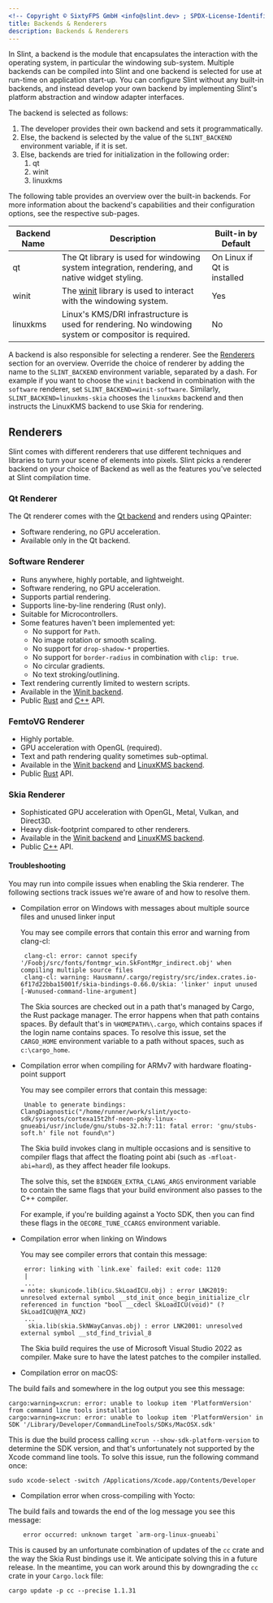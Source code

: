 ```yaml
---
<!-- Copyright © SixtyFPS GmbH <info@slint.dev> ; SPDX-License-Identifier: MIT -->
title: Backends & Renderers
description: Backends & Renderers
---
```


<!-- cSpell: ignore linuxkms mfloat BINDGEN OECORE CCARGS xcrun gnueabi -->

In Slint, a backend is the module that encapsulates the interaction with the operating system,
in particular the windowing sub-system. Multiple backends can be compiled into Slint and one
backend is selected for use at run-time on application start-up. You can configure Slint without
any built-in backends, and instead develop your own backend by implementing Slint's platform
abstraction and window adapter interfaces.

The backend is selected as follows:

1. The developer provides their own backend and sets it programmatically.
2. Else, the backend is selected by the value of the `SLINT_BACKEND` environment variable, if it is set.
3. Else, backends are tried for initialization in the following order:
   1. qt
   2. winit
   3. linuxkms

The following table provides an overview over the built-in backends. For more information about the backend's
capabilities and their configuration options, see the respective sub-pages.

| Backend Name | Description                                                                                             | Built-in by Default         |
|--------------|---------------------------------------------------------------------------------------------------------|-----------------------------|
| qt           | The Qt library is used for windowing system integration, rendering, and native widget styling.          | On Linux if Qt is installed |
| winit        | The [winit](https://docs.rs/winit/latest/winit/) library is used to interact with the windowing system. | Yes                         |
| linuxkms     | Linux's KMS/DRI infrastructure is used for rendering. No windowing system or compositor is required.    | No                          |

A backend is also responsible for selecting a renderer. See the [Renderers](#renderers) section
for an overview. Override the choice of renderer by adding the name to the `SLINT_BACKEND` environment variable, separated by a dash.
For example if you want to choose the `winit` backend in combination with the `software` renderer, set `SLINT_BACKEND=winit-software`.
Similarly, `SLINT_BACKEND=linuxkms-skia` chooses the `linuxkms` backend and then instructs the LinuxKMS backend to use Skia for rendering.



## Renderers

Slint comes with different renderers that use different techniques and libraries to turn
your scene of elements into pixels. Slint picks a renderer backend on your choice of Backend
as well as the features you've selected at Slint compilation time.


### Qt Renderer

The Qt renderer comes with the [Qt backend](backend_qt.md) and renders using QPainter:

 - Software rendering, no GPU acceleration.
 - Available only in the Qt backend.

### Software Renderer

- Runs anywhere, highly portable, and lightweight.
- Software rendering, no GPU acceleration.
- Supports partial rendering.
- Supports line-by-line rendering (Rust only).
- Suitable for Microcontrollers.
- Some features haven't been implemented yet:
  * No support for `Path`.
  * No image rotation or smooth scaling.
  * No support for `drop-shadow-*` properties.
  * No support for `border-radius` in combination with `clip: true`.
  * No circular gradients.
  * No text stroking/outlining.
- Text rendering currently limited to western scripts.
- Available in the [Winit backend](backend_winit.md).
- Public [Rust](slint-rust:platform/software_renderer/) and [C++](slint-cpp:api/classslint_1_1platform_1_1SoftwareRenderer) API.

### FemtoVG Renderer

 - Highly portable.
 - GPU acceleration with OpenGL (required).
 - Text and path rendering quality sometimes sub-optimal.
 - Available in the [Winit backend](backend_winit.md) and [LinuxKMS backend](backend_linuxkms.md).
 - Public [Rust](slint-rust:platform/femtovg_renderer/) API.

### Skia Renderer

 - Sophisticated GPU acceleration with OpenGL, Metal, Vulkan, and Direct3D.
 - Heavy disk-footprint compared to other renderers.
 - Available in the [Winit backend](backend_winit.md) and [LinuxKMS backend](backend_linuxkms.md).
 - Public [C++](slint-cpp:api/classslint_1_1platform_1_1SkiaRenderer) API.

#### Troubleshooting

You may run into compile issues when enabling the Skia renderer. The following sections track
issues we're aware of and how to resolve them.

* Compilation error on Windows with messages about multiple source files and unused linker input

  You may see compile errors that contain this error and warning from clang-cl:
  ```
   clang-cl: error: cannot specify '/Foobj/src/fonts/fontmgr_win.SkFontMgr_indirect.obj' when compiling multiple source files
   clang-cl: warning: Hausmann/.cargo/registry/src/index.crates.io-6f17d22bba15001f/skia-bindings-0.66.0/skia: 'linker' input unused [-Wunused-command-line-argument]
  ```

  The Skia sources are checked out in a path that's managed by Cargo, the Rust package manager.
  The error happens when that path contains spaces. By default that's in `%HOMEPATH%\.cargo`,
  which contains spaces if the login name contains spaces. To resolve this issue, set the `CARGO_HOME`
  environment variable to a path without spaces, such as `c:\cargo_home`.

* Compilation error when compiling for ARMv7 with hardware floating-point support

  You may see compiler errors that contain this message:

  ```
   Unable to generate bindings: ClangDiagnostic("/home/runner/work/slint/yocto-sdk/sysroots/cortexa15t2hf-neon-poky-linux-gnueabi/usr/include/gnu/stubs-32.h:7:11: fatal error: 'gnu/stubs-soft.h' file not found\n")
  ```

  The Skia build invokes clang in multiple occasions and is sensitive to compiler flags
  that affect the floating point abi (such as `-mfloat-abi=hard`), as they affect header file lookups.

  The solve this, set the `BINDGEN_EXTRA_CLANG_ARGS` environment variable to contain the same
  flags that your build environment also passes to the C++ compiler.

  For example, if you're building against a Yocto SDK, then you can find these flags in the
  `OECORE_TUNE_CCARGS` environment variable.

* Compilation error when linking on Windows

  You may see compiler errors that contain this message:

  ```
   error: linking with `link.exe` failed: exit code: 1120
   |
   ...
  = note: skunicode.lib(icu.SkLoadICU.obj) : error LNK2019: unresolved external symbol __std_init_once_begin_initialize_clr referenced in function "bool __cdecl SkLoadICU(void)" (?SkLoadICU@@YA_NXZ)
   ...
    skia.lib(skia.SkNWayCanvas.obj) : error LNK2001: unresolved external symbol __std_find_trivial_8
  ```

  The Skia build requires the use of Microsoft Visual Studio 2022 as compiler. Make sure to have the latest patches
  to the compiler installed.

 * Compilation error on macOS:

  The build fails and somewhere in the log output you see this message:

  ```
  cargo:warning=xcrun: error: unable to lookup item 'PlatformVersion' from command line tools installation
  cargo:warning=xcrun: error: unable to lookup item 'PlatformVersion' in SDK '/Library/Developer/CommandLineTools/SDKs/MacOSX.sdk'
  ```

  This is due the build process calling `xcrun --show-sdk-platform-version` to determine the SDK version, and that's unfortunately not
  supported by the Xcode command line tools. To solve this issue, run the following command once:

  ```
  sudo xcode-select -switch /Applications/Xcode.app/Contents/Developer
  ```

 * Compilation error when cross-compiling with Yocto:

  The build fails and towards the end of the log message you see this message:

  ```
      error occurred: unknown target `arm-org-linux-gnueabi`
  ```

  This is caused by an unfortunate combination of updates of the `cc` crate and the way the Skia Rust bindings
  use it. We anticipate solving this in a future release. In the meantime, you can work around this by downgrading
  the `cc` crate in your `Cargo.lock` file:

  ```
  cargo update -p cc --precise 1.1.31
  ```
